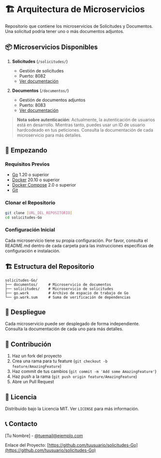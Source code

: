 # 🏗️ Arquitectura de Microservicios

Repositorio que contiene los microservicios de Solicitudes y Documentos.
Una solicitud podría tener uno o más documentos adjuntos.

## 📦 Microservicios Disponibles

1. **Solicitudes** (`/solicitudes/`)
   - Gestión de solicitudes
   - Puerto: 8082
   - [Ver documentación](./solicitudes/README.md)

2. **Documentos** (`/documentos/`)
   - Gestión de documentos adjuntos
   - Puerto: 8083
   - [Ver documentación](./documentos/README.md)

<!-- 
3. **Usuarios** (`/usuarios/`)
   - Gestión de usuarios y autenticación
   - Puerto: 8081
   - [Ver documentación](../usuarios/README.md)
-->

> **Nota sobre autenticación**: Actualmente, la autenticación de usuarios está en desarrollo. Mientras tanto, puedes usar un ID de usuario hardcodeado en tus peticiones. Consulta la documentación de cada microservicio para más detalles.

## 🚀 Empezando

### Requisitos Previos

- [Go](https://golang.org/dl/) 1.20 o superior
- [Docker](https://www.docker.com/products/docker-desktop) 20.10 o superior
- [Docker Compose](https://docs.docker.com/compose/install/) 2.0 o superior
- [Git](https://git-scm.com/downloads)

### Clonar el Repositorio

```bash
git clone [URL_DEL_REPOSITORIO]
cd solicitudes-Go
```

### Configuración Inicial

Cada microservicio tiene su propia configuración. Por favor, consulta el README.md dentro de cada carpeta para las instrucciones específicas de configuración e instalación.

## 🏗 Estructura del Repositorio

```
solicitudes-Go/
├── documentos/     # Microservicio de documentos
├── solicitudes/    # Microservicio de solicitudes
├── go.work         # Archivo de espacio de trabajo de Go
└── go.work.sum     # Suma de verificación de dependencias
```

## 🔄 Despliegue

Cada microservicio puede ser desplegado de forma independiente. Consulta la documentación de cada uno para más detalles.

## 🤝 Contribución

1. Haz un fork del proyecto
2. Crea una rama para tu feature (`git checkout -b feature/AmazingFeature`)
3. Haz commit de tus cambios (`git commit -m 'Add some AmazingFeature'`)
4. Haz push a la rama (`git push origin feature/AmazingFeature`)
5. Abre un Pull Request

## 📄 Licencia

Distribuido bajo la Licencia MIT. Ver `LICENSE` para más información.

## 📞 Contacto

[Tu Nombre] - [@tuemail@ejemplo.com](mailto:tuemail@ejemplo.com)

Enlace del Proyecto: [https://github.com/tuusuario/solicitudes-Go](https://github.com/tuusuario/solicitudes-Go)
